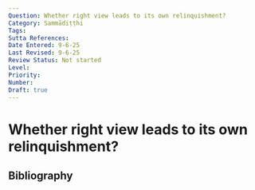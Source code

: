 ```yaml
---
Question: Whether right view leads to its own relinquishment?
Category: Sammādiṭṭhi
Tags: 
Sutta References: 
Date Entered: 9-6-25
Last Revised: 9-6-25
Review Status: Not started
Level: 
Priority: 
Number: 
Draft: true
---
```


# Whether right view leads to its own relinquishment?

## Bibliography

<!-- 

Notes:



-->